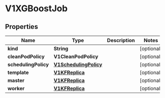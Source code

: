 

# V1XGBoostJob


## Properties

Name | Type | Description | Notes
------------ | ------------- | ------------- | -------------
**kind** | **String** |  |  [optional]
**cleanPodPolicy** | **V1CleanPodPolicy** |  |  [optional]
**schedulingPolicy** | [**V1SchedulingPolicy**](V1SchedulingPolicy.md) |  |  [optional]
**template** | [**V1KFReplica**](V1KFReplica.md) |  |  [optional]
**master** | [**V1KFReplica**](V1KFReplica.md) |  |  [optional]
**worker** | [**V1KFReplica**](V1KFReplica.md) |  |  [optional]



